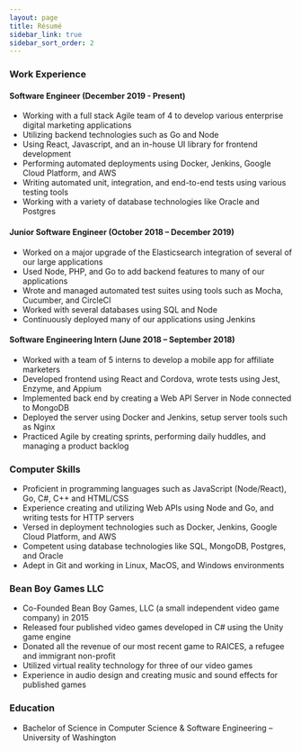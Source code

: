 ```yaml
---
layout: page
title: Résumé
sidebar_link: true
sidebar_sort_order: 2
---
```


### Work Experience

#### Software Engineer (December 2019 - Present)
* Working with a full stack Agile team of 4 to develop various enterprise digital marketing applications
* Utilizing backend technologies such as Go and Node
* Using React, Javascript, and an in-house UI library for frontend development
* Performing automated deployments using Docker, Jenkins, Google Cloud Platform, and AWS
* Writing automated unit, integration, and end-to-end tests using various testing tools
* Working with a variety of database technologies like Oracle and Postgres

#### Junior Software Engineer (October 2018 – December 2019)
* Worked on a major upgrade of the Elasticsearch integration of several of our large applications
* Used Node, PHP, and Go to add backend features to many of our applications
* Wrote and managed automated test suites using tools such as Mocha, Cucumber, and CircleCI
* Worked with several databases using SQL and Node
* Continuously deployed many of our applications using Jenkins

#### Software Engineering Intern (June 2018 – September 2018)
* Worked with a team of 5 interns to develop a mobile app for affiliate marketers
* Developed frontend using React and Cordova, wrote tests using Jest, Enzyme, and Appium
* Implemented back end by creating a Web API Server in Node connected to MongoDB
* Deployed the server using Docker and Jenkins, setup server tools such as Nginx
* Practiced Agile by creating sprints, performing daily huddles, and managing a product backlog

### Computer Skills
* Proficient in programming languages such as JavaScript (Node/React), Go, C#, C++ and HTML/CSS
* Experience creating and utilizing Web APIs using Node and Go, and writing tests for HTTP servers
* Versed in deployment technologies such as Docker, Jenkins, Google Cloud Platform, and AWS
* Competent using database technologies like SQL, MongoDB, Postgres, and Oracle
* Adept in Git and working in Linux, MacOS, and Windows environments

### Bean Boy Games LLC
* Co-Founded Bean Boy Games, LLC (a small independent video game company) in 2015
* Released four published video games developed in C# using the Unity game engine
* Donated all the revenue of our most recent game to RAICES, a refugee and immigrant non-profit
* Utilized virtual reality technology for three of our video games
* Experience in audio design and creating music and sound effects for published games

### Education
* Bachelor of Science in Computer Science & Software Engineering – University of Washington
